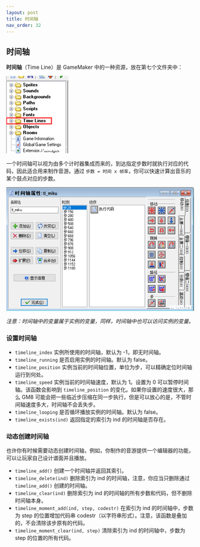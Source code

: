 ```yaml
---
layout: post
title: 时间轴
nav_order: 32
---
```


## 时间轴

**时间轴**（Time Line）是 GameMaker 中的一种资源，放在第七个文件夹中：

![Game Maker](/assets/images/timeline/gamemaker.png)

一个时间轴可以视为由多个计时器集成而来的，到达指定步数时就执行对应的代码，因此适合用来制作音游。通过 `步数 = 时间 x 帧率`，你可以快速计算出音乐的某个鼓点对应的步数。

![Timeline](/assets/images/timeline/timeline.png)

*注意：时间轴中的变量属于实例的变量，同样，时间轴中也可以访问实例的变量。*

### 设置时间轴

* `timeline_index` 实例所使用的时间轴，默认为 -1，即无时间轴。
* `timeline_running` 是否启用实例的时间轴。默认为 false。
* `timeline_position` 实例当前的时间轴位置，单位为步，可以精确定位时间轴运行到何处。
* `timeline_speed` 实例当前的时间轴速度，默认为 1。设置为 0 可以暂停时间轴。该函数会影响到 `timeline_position` 的变化。如果你设置的速度很大，那么 GM8 可能会把一些临近步压缩在同一步执行，但是可以放心的是，不管时间轴速度多大，时间轴不会丢失步。
* `timeline_looping` 是否循环播放实例的时间轴。默认为 false。
* `timeline_exists(ind)` 返回指定的索引为 ind 的时间轴是否存在。

### 动态创建时间轴

也许你有时候需要动态创建时间轴，例如，你制作的音游提供一个编辑器的功能，可以让玩家自己设计谱面并且播放。

* `timeline_add()` 创建一个时间轴并返回其索引。
* `timeline_delete(ind)` 删除索引为 ind 的时间轴，注意，你应当只删除通过 `timeline_add()` 创建的时间轴。
* `timeline_clear(ind)` 删除索引为 ind 的时间轴的所有步数和代码，但不删除时间轴本身。
* `timeline_moment_add(ind, step, codestr)` 在索引为 ind 的时间轴中，步数为 step 的位置增加代码串 codestr（以字符串形式）。注意，该函数是叠加的，不会清除该步原有的代码。
* `timeline_moment_clear(ind, step)` 清除索引为 ind 的时间轴中，步数为 step 的位置的所有代码。
